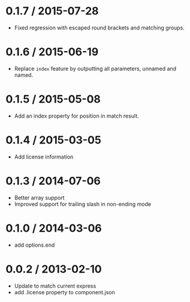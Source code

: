0.1.7 / 2015-07-28  
==================  
  
  * Fixed regression with escaped round brackets and matching groups.  
  
0.1.6 / 2015-06-19  
==================  
  
  * Replace `index` feature by outputting all parameters, unnamed and named.  
  
0.1.5 / 2015-05-08  
==================  
  
  * Add an index property for position in match result.  
  
0.1.4 / 2015-03-05  
==================  
  
  * Add license information  
  
0.1.3 / 2014-07-06  
==================  
  
  * Better array support  
  * Improved support for trailing slash in non-ending mode  
  
0.1.0 / 2014-03-06  
==================  
  
  * add options.end  
  
0.0.2 / 2013-02-10  
==================  
  
  * Update to match current express  
  * add .license property to component.json  
